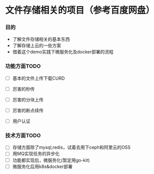 # 文件存储相关的项目（参考百度网盘）

### 目的

* 了解文件存储相关的基本东西
* 了解存储上云的一些方案
* 借着这个demo实践下微服务化及docker部署的流程

### 功能方面TODO

- [ ] 基本的文件上传下载CURD
- [ ] 厉害的秒传
- [ ] 厉害的分块上传
- [ ] 厉害的断点续传
- [ ] 用户认证



### 技术方面TODO

- [ ] 存储方面除了mysql,redis，试着去用下ceph和阿里云的OSS
- [ ] 用MQ实现任务的异步化
- [ ] 功能都实现后，微服务化(暂定用go-kit)
- [ ] 微服务化后用k8s&docker部署